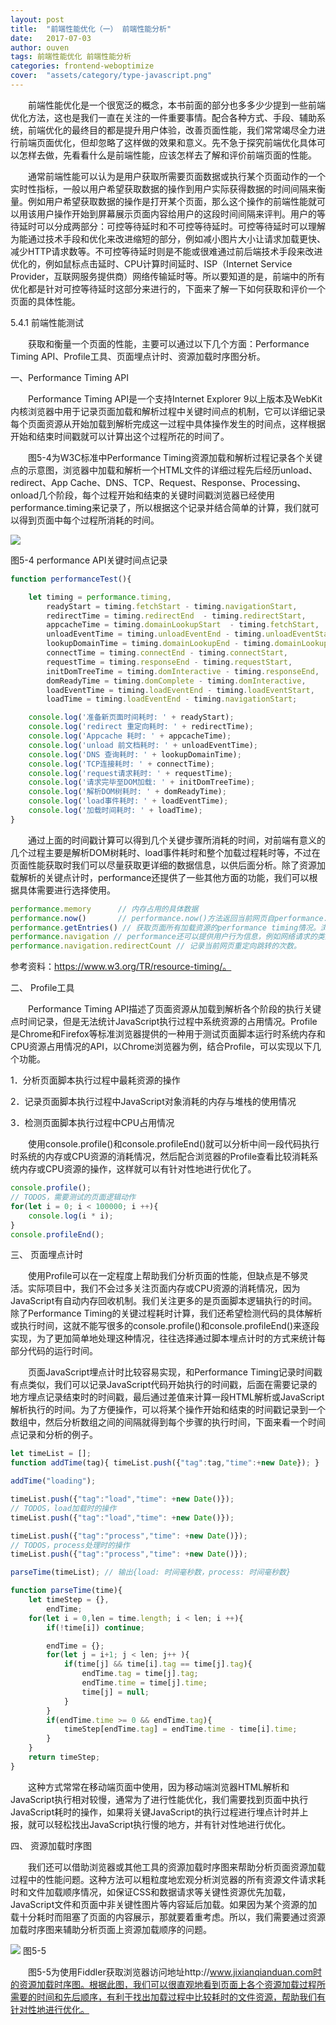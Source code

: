 ```yaml
---
layout: post
title:  "前端性能优化（一） 前端性能分析"
date:   2017-07-03
author: ouven
tags: 前端性能优化 前端性能分析
categories: frontend-weboptimize
cover:  "assets/category/type-javascript.png"
---
```


&emsp;&emsp;前端性能优化是一个很宽泛的概念，本书前面的部分也多多少少提到一些前端优化方法，这也是我们一直在关注的一件重要事情。配合各种方式、手段、辅助系统，前端优化的最终目的都是提升用户体验，改善页面性能，我们常常竭尽全力进行前端页面优化，但却忽略了这样做的效果和意义。先不急于探究前端优化具体可以怎样去做，先看看什么是前端性能，应该怎样去了解和评价前端页面的性能。

&emsp;&emsp;通常前端性能可以认为是用户获取所需要页面数据或执行某个页面动作的一个实时性指标，一般以用户希望获取数据的操作到用户实际获得数据的时间间隔来衡量。例如用户希望获取数据的操作是打开某个页面，那么这个操作的前端性能就可以用该用户操作开始到屏幕展示页面内容给用户的这段时间间隔来评判。用户的等待延时可以分成两部分：可控等待延时和不可控等待延时。可控等待延时可以理解为能通过技术手段和优化来改进缩短的部分，例如减小图片大小让请求加载更快、减少HTTP请求数等。不可控等待延时则是不能或很难通过前后端技术手段来改进优化的，例如鼠标点击延时、CPU计算时间延时、ISP（Internet Service Provider，互联网服务提供商）网络传输延时等。所以要知道的是，前端中的所有优化都是针对可控等待延时这部分来进行的，下面来了解一下如何获取和评价一个页面的具体性能。

5.4.1  前端性能测试

&emsp;&emsp;获取和衡量一个页面的性能，主要可以通过以下几个方面：Performance Timing API、Profile工具、页面埋点计时、资源加载时序图分析。

一、Performance Timing API

&emsp;&emsp;Performance Timing API是一个支持Internet Explorer 9以上版本及WebKit内核浏览器中用于记录页面加载和解析过程中关键时间点的机制，它可以详细记录每个页面资源从开始加载到解析完成这一过程中具体操作发生的时间点，这样根据开始和结束时间戳就可以计算出这个过程所花的时间了。

&emsp;&emsp;图5-4为W3C标准中Performance Timing资源加载和解析过程记录各个关键点的示意图，浏览器中加载和解析一个HTML文件的详细过程先后经历unload、redirect、App Cache、DNS、TCP、Request、Response、Processing、onload几个阶段，每个过程开始和结束的关键时间戳浏览器已经使用performance.timing来记录了，所以根据这个记录并结合简单的计算，我们就可以得到页面中每个过程所消耗的时间。


![](http://7tszky.com1.z0.glb.clouddn.com/FvhDUAqsalBW_npmruPnJCvjqKZk)

图5-4  performance API关键时间点记录

```javascript
function performanceTest(){

    let timing = performance.timing,
        readyStart = timing.fetchStart - timing.navigationStart,
        redirectTime = timing.redirectEnd  - timing.redirectStart,
        appcacheTime = timing.domainLookupStart  - timing.fetchStart,
        unloadEventTime = timing.unloadEventEnd - timing.unloadEventStart,
        lookupDomainTime = timing.domainLookupEnd - timing.domainLookupStart,
        connectTime = timing.connectEnd - timing.connectStart,
        requestTime = timing.responseEnd - timing.requestStart,
        initDomTreeTime = timing.domInteractive - timing.responseEnd,
        domReadyTime = timing.domComplete - timing.domInteractive,
        loadEventTime = timing.loadEventEnd - timing.loadEventStart,
        loadTime = timing.loadEventEnd - timing.navigationStart;

    console.log('准备新页面时间耗时: ' + readyStart);
    console.log('redirect 重定向耗时: ' + redirectTime);
    console.log('Appcache 耗时: ' + appcacheTime);
    console.log('unload 前文档耗时: ' + unloadEventTime);
    console.log('DNS 查询耗时: ' + lookupDomainTime);
    console.log('TCP连接耗时: ' + connectTime);
    console.log('request请求耗时: ' + requestTime);
    console.log('请求完毕至DOM加载: ' + initDomTreeTime);
    console.log('解析DOM树耗时: ' + domReadyTime);
    console.log('load事件耗时: ' + loadEventTime);
    console.log('加载时间耗时: ' + loadTime);
}
```

&emsp;&emsp;通过上面的时间戳计算可以得到几个关键步骤所消耗的时间，对前端有意义的几个过程主要是解析DOM树耗时、load事件耗时和整个加载过程耗时等，不过在页面性能获取时我们可以尽量获取更详细的数据信息，以供后面分析。除了资源加载解析的关键点计时，performance还提供了一些其他方面的功能，我们可以根据具体需要进行选择使用。

```javascript
performance.memory      // 内存占用的具体数据
performance.now()       // performance.now()方法返回当前网页自performance.timing到现在的时间，可以精确到微秒，用于更加精确的计数。但实际上，目前网页性能通过毫秒来计算就足够了。
performance.getEntries() // 获取页面所有加载资源的performance timing情况。浏览器获取网页时，会对网页中每一个对象（脚本文件、样式表、图片文件等）发出一个HTTP请求。performance.getEntries方法以数组形式返回所有请求的时间统计信息。
performance.navigation // performance还可以提供用户行为信息，例如网络请求的类型和重定向次数等，一般都存放在performance.navigation对象里面。
performance.navigation.redirectCount // 记录当前网页重定向跳转的次数。
```

参考资料：https://www.w3.org/TR/resource-timing/。

二、 Profile工具

&emsp;&emsp;Performance Timing API描述了页面资源从加载到解析各个阶段的执行关键点时间记录，但是无法统计JavaScript执行过程中系统资源的占用情况。Profile是Chrome和Firefox等标准浏览器提供的一种用于测试页面脚本运行时系统内存和CPU资源占用情况的API，以Chrome浏览器为例，结合Profile，可以实现以下几个功能。

1．分析页面脚本执行过程中最耗资源的操作

2．记录页面脚本执行过程中JavaScript对象消耗的内存与堆栈的使用情况

3．检测页面脚本执行过程中CPU占用情况

&emsp;&emsp;使用console.profile()和console.profileEnd()就可以分析中间一段代码执行时系统的内存或CPU资源的消耗情况，然后配合浏览器的Profile查看比较消耗系统内存或CPU资源的操作，这样就可以有针对性地进行优化了。

```javascript
console.profile();
// TODOS，需要测试的页面逻辑动作
for(let i = 0; i < 100000; i ++){
    console.log(i * i);
}
console.profileEnd();
```

三、  页面埋点计时

&emsp;&emsp;使用Profile可以在一定程度上帮助我们分析页面的性能，但缺点是不够灵活。实际项目中，我们不会过多关注页面内存或CPU资源的消耗情况，因为JavaScript有自动内存回收机制。我们关注更多的是页面脚本逻辑执行的时间。除了Performance Timing的关键过程耗时计算，我们还希望检测代码的具体解析或执行时间，这就不能写很多的console.profile()和console.profileEnd()来逐段实现，为了更加简单地处理这种情况，往往选择通过脚本埋点计时的方式来统计每部分代码的运行时间。

&emsp;&emsp;页面JavaScript埋点计时比较容易实现，和Performance Timing记录时间戳有点类似，我们可以记录JavaScript代码开始执行的时间戳，后面在需要记录的地方埋点记录结束时的时间戳，最后通过差值来计算一段HTML解析或JavaScript解析执行的时间。为了方便操作，可以将某个操作开始和结束的时间戳记录到一个数组中，然后分析数组之间的间隔就得到每个步骤的执行时间，下面来看一个时间点记录和分析的例子。

```javascript
let timeList = []; 
function addTime(tag){ timeList.push({"tag":tag,"time":+new Date}); }

addTime("loading");

timeList.push({"tag":"load","time": +new Date()});
// TODOS，load加载时的操作
timeList.push({"tag":"load","time": +new Date()});

timeList.push({"tag":"process","time": +new Date()});
// TODOS，process处理时的操作
timeList.push({"tag":"process","time": +new Date()});

parseTime(timeList); // 输出{load: 时间毫秒数，process: 时间毫秒数}

function parseTime(time){
    let timeStep = {},
        endTime;
    for(let i = 0,len = time.length; i < len; i ++){
        if(!time[i]) continue;

        endTime = {};
        for(let j = i+1; j < len; j++ ){
            if(time[j] && time[i].tag == time[j].tag){
                endTime.tag = time[j].tag;
                endTime.time = time[j].time;
                time[j] = null;
            }
        }
        if(endTime.time >= 0 && endTime.tag){
            timeStep[endTime.tag] = endTime.time - time[i].time;
        }
    }
    return timeStep;
}
```

&emsp;&emsp;这种方式常常在移动端页面中使用，因为移动端浏览器HTML解析和JavaScript执行相对较慢，通常为了进行性能优化，我们需要找到页面中执行JavaScript耗时的操作，如果将关键JavaScript的执行过程进行埋点计时并上报，就可以轻松找出JavaScript执行慢的地方，并有针对性地进行优化。

四、  资源加载时序图

&emsp;&emsp;我们还可以借助浏览器或其他工具的资源加载时序图来帮助分析页面资源加载过程中的性能问题。这种方法可以粗粒度地宏观分析浏览器的所有资源文件请求耗时和文件加载顺序情况，如保证CSS和数据请求等关键性资源优先加载，JavaScript文件和页面中非关键性图片等内容延后加载。如果因为某个资源的加载十分耗时而阻塞了页面的内容展示，那就要着重考虑。所以，我们需要通过资源加载时序图来辅助分析页面上资源加载顺序的问题。


![](http://7tszky.com1.z0.glb.clouddn.com/FqMw_GZ75Bqs_gGGDrrKKzAkGHmf)
图5-5

&emsp;&emsp;图5-5为使用Fiddler获取浏览器访问地址http://www.jixianqianduan.com时的资源加载时序图。根据此图，我们可以很直观地看到页面上各个资源加载过程所需要的时间和先后顺序，有利于找出加载过程中比较耗时的文件资源，帮助我们有针对性地进行优化。
